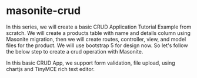 # masonite-crud
In this series, we will create a basic CRUD Application Tutorial Example from scratch.  We will create a products table with name and details column using Masonite migration, then we will create routes, controller, view, and model files for the product. We will use bootstrap 5 for design now. So let's follow the below step to create a crud operation with Masonite.

In this basic CRUD App, we support form validation, file upload, using chartjs and TinyMCE rich text editor.

